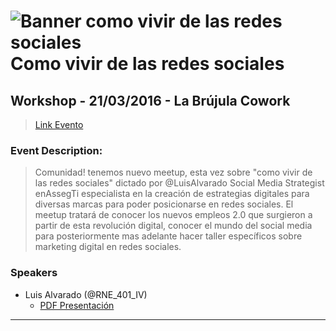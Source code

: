 ![Banner como vivir de las redes sociales](https://s3.amazonaws.com/ivdevs/events-banners/redes_sociales.jpg)
**Como vivir de las redes sociales**
===================
## Workshop - 21/03/2016 - La Brújula Cowork
> <i class="icon-upload"></i>[Link Evento](http://www.meetup.com/es-ES/IV-DEVS/events/229973518/)

### <i class="icon-file"></i>Event Description:

>Comunidad! tenemos nuevo meetup, esta vez sobre "como vivir de las redes sociales" dictado por @LuisAlvarado ​Social Media Strategist en ​AssegTi especialista en la creación de estrategias digitales para diversas marcas para poder posicionarse en redes sociales.
>El meetup tratará de conocer los nuevos empleos 2.0 que surgieron a partir de esta revolución digital, conocer el mundo del social media para posteriormente mas adelante hacer taller específicos sobre marketing digital en redes sociales.




### <i class="icon-folder-open"></i> Speakers

 - Luis Alvarado (@RNE_401_IV)
   - [PDF Presentación](https://docs.google.com/presentation/d/1YbPzyif3JEgpI1UsCJ1_qSB_dxBQ6u7dSlBt5Wu6dnw/edit#slide=id.g35f391192_00)

----------
